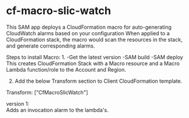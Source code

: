 # cf-macro-slic-watch

This SAM app deploys a CloudFormation macro for auto-generating CloudWatch alarms based on your configuration 
When applied to a CloudFormation stack, the macro would scan the resources in the stack, and generate corresponding alarms.

Steps to install Macro:
1.
  -Get the latest version
  -SAM build
  -SAM deploy
  This creates CloudFormation Stack with a Macro resource and a Macro Lambda function/role to the Account and Region.

2. Add the below Transform section to Client CloudFormation template.

Transform: ["CfMacroSlicWatch"]

version 1:  
Adds an invocation alarm to the lambda's.


